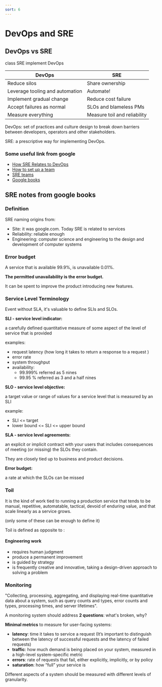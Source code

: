 ```yaml
---
sort: 6
---
```


# DevOps and SRE

## DevOps vs SRE

class SRE implement DevOps

| DevOps                          | SRE                          |
| ------------------------------- | ---------------------------- |
| Reduce silos                    | Share ownership              |
| Leverage tooling and automation | Automate!                    |
| Implement gradual change        | Reduce cost failure          |
| Accept failures as normal       | SLOs and blameless PMs       |
| Measure everything              | Measure toil and reliability |



DevOps: set of practices and culture design to break down barriers between developers, operators and other stakeholders.

SRE: a prescriptive way for implementing DevOps.


### Some useful link from google

- [How SRE Relates to DevOps](https://sre.google/workbook/how-sre-relates/)
- [How to set up a team](https://cloud.google.com/blog/products/devops-sre/how-to-start-and-assess-your-sre-journey)
- [SRE teams](https://cloud.google.com/blog/products/devops-sre/how-sre-teams-are-organized-and-how-to-get-started)
- [Google books](https://sre.google/books/)



## SRE notes from google books

### Definition

SRE naming origins from:

- Site: it was google.com. Today SRE is related to services
- Reliability: reliable enough
- Engineering: computer science and engineering to the design and development of computer systems

### Error budget

A service that is available 99.9%, is unavailable 0.01%.

**The permitted unavailability is the error budget.**

It can be spent to improve the product introducing new features.

### Service Level Terminology

Event without SLA, it's valuable to define SLIs and SLOs.



**SLI - service level indicator:**

a carefully defined quantitative measure of some aspect of the level of service that is provided

examples:

- request latency (how long it takes to return a response to a request )
- error rate
- system throughput
- availability:
  - 99.999% referred as 5 nines
  - 99.95 % referred as 3 and a half nines

**SLO - service level objective:**

a target value or range of values for a service level that is measured by an SLI

example:

- SLI <= target
- lower bound <= SLI <= upper bound



**SLA - service level agreements:**

an explicit or implicit contract with your users that includes consequences of meeting (or missing) the SLOs they contain.

They are closely tied up to business and product decisions.



**Error budget:**

a rate at which the SLOs can be missed



### Toil

It is the kind of work tied to running a production service that tends to be manual, repetitive, automatable, tactical, devoid of enduring value, and that scale linearly as a service grows.

(only some of these can be enough to define it)



Toil is defined as opposite to :

#### Engineering work

- requires human judgment
- produce a permanent improvement
- is guided by strategy
- is frequently creative and innovative, taking a design-driven approach to solving a problem



### Monitoring

"Collecting, processing, aggregating, and displaying real-time quantitative data about a system, such as query counts and types, error counts and types, processing times, and server lifetimes".

A monitoring system should address **2 questions**: what's broken, why?

**Minimal metrics** to measure for user-facing systems:

- **latency**: time it takes to service a request (It’s important to distinguish between the latency of successful requests and the latency of failed requests)
- **traffic**: how much demand is being placed on your system, measured in a high-level system-specific metric
- **errors**: rate of requests that fail, either explicitly, implicitly, or by policy
- **saturation**: how “full” your service is



Different aspects of a system should be measured with different levels of granularity.
